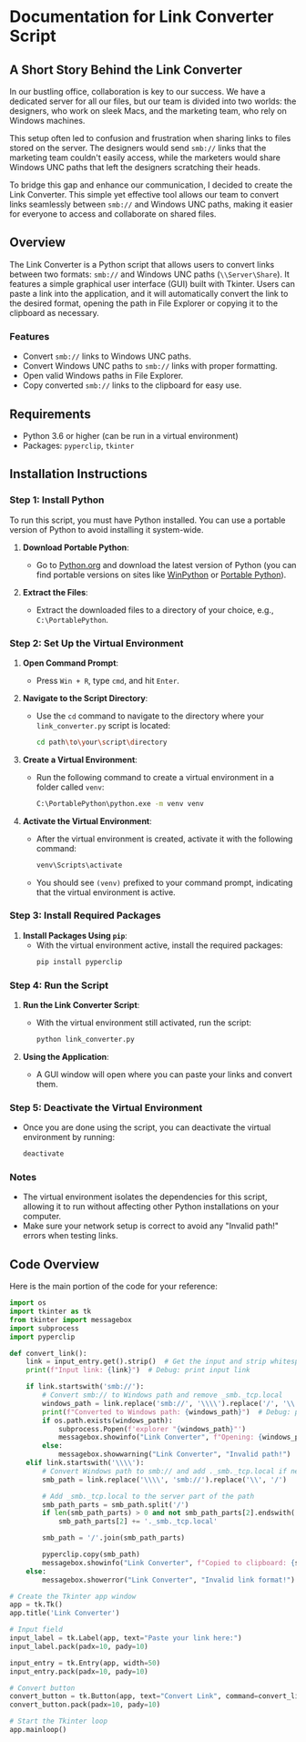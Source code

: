 # Documentation for Link Converter Script

## A Short Story Behind the Link Converter

In our bustling office, collaboration is key to our success. We have a dedicated server for all our files, but our team is divided into two worlds: the designers, who work on sleek Macs, and the marketing team, who rely on Windows machines.

This setup often led to confusion and frustration when sharing links to files stored on the server. The designers would send `smb://` links that the marketing team couldn't easily access, while the marketers would share Windows UNC paths that left the designers scratching their heads.

To bridge this gap and enhance our communication, I decided to create the Link Converter. This simple yet effective tool allows our team to convert links seamlessly between `smb://` and Windows UNC paths, making it easier for everyone to access and collaborate on shared files.

## Overview

The Link Converter is a Python script that allows users to convert links between two formats: `smb://` and Windows UNC paths (`\\Server\Share`). It features a simple graphical user interface (GUI) built with Tkinter. Users can paste a link into the application, and it will automatically convert the link to the desired format, opening the path in File Explorer or copying it to the clipboard as necessary.

### Features

- Convert `smb://` links to Windows UNC paths.
- Convert Windows UNC paths to `smb://` links with proper formatting.
- Open valid Windows paths in File Explorer.
- Copy converted `smb://` links to the clipboard for easy use.

## Requirements

- Python 3.6 or higher (can be run in a virtual environment)
- Packages: `pyperclip`, `tkinter`

## Installation Instructions

### Step 1: Install Python

To run this script, you must have Python installed. You can use a portable version of Python to avoid installing it system-wide.

1. **Download Portable Python**:

   - Go to [Python.org](https://www.python.org/downloads/) and download the latest version of Python (you can find portable versions on sites like [WinPython](https://winpython.github.io/) or [Portable Python](http://portablepython.com/)).

2. **Extract the Files**:
   - Extract the downloaded files to a directory of your choice, e.g., `C:\PortablePython`.

### Step 2: Set Up the Virtual Environment

1. **Open Command Prompt**:

   - Press `Win + R`, type `cmd`, and hit `Enter`.

2. **Navigate to the Script Directory**:

   - Use the `cd` command to navigate to the directory where your `link_converter.py` script is located:
     ```bash
     cd path\to\your\script\directory
     ```

3. **Create a Virtual Environment**:

   - Run the following command to create a virtual environment in a folder called `venv`:
     ```bash
     C:\PortablePython\python.exe -m venv venv
     ```

4. **Activate the Virtual Environment**:
   - After the virtual environment is created, activate it with the following command:
     ```bash
     venv\Scripts\activate
     ```
   - You should see `(venv)` prefixed to your command prompt, indicating that the virtual environment is active.

### Step 3: Install Required Packages

1. **Install Packages Using `pip`**:
   - With the virtual environment active, install the required packages:
     ```bash
     pip install pyperclip
     ```

### Step 4: Run the Script

1. **Run the Link Converter Script**:

   - With the virtual environment still activated, run the script:
     ```bash
     python link_converter.py
     ```

2. **Using the Application**:
   - A GUI window will open where you can paste your links and convert them.

### Step 5: Deactivate the Virtual Environment

- Once you are done using the script, you can deactivate the virtual environment by running:
  ```bash
  deactivate
  ```

### Notes

- The virtual environment isolates the dependencies for this script, allowing it to run without affecting other Python installations on your computer.
- Make sure your network setup is correct to avoid any "Invalid path!" errors when testing links.

## Code Overview

Here is the main portion of the code for your reference:

```python
import os
import tkinter as tk
from tkinter import messagebox
import subprocess
import pyperclip

def convert_link():
    link = input_entry.get().strip()  # Get the input and strip whitespace
    print(f"Input link: {link}")  # Debug: print input link

    if link.startswith('smb://'):
        # Convert smb:// to Windows path and remove _smb._tcp.local
        windows_path = link.replace('smb://', '\\\\').replace('/', '\\').replace('_smb._tcp.local', '')
        print(f"Converted to Windows path: {windows_path}")  # Debug: print converted path
        if os.path.exists(windows_path):
            subprocess.Popen(f'explorer "{windows_path}"')
            messagebox.showinfo("Link Converter", f"Opening: {windows_path}")
        else:
            messagebox.showwarning("Link Converter", "Invalid path!")
    elif link.startswith('\\\\'):
        # Convert Windows path to smb:// and add ._smb._tcp.local if necessary
        smb_path = link.replace('\\\\', 'smb://').replace('\\', '/')

        # Add _smb._tcp.local to the server part of the path
        smb_path_parts = smb_path.split('/')
        if len(smb_path_parts) > 0 and not smb_path_parts[2].endswith('._smb._tcp.local'):
            smb_path_parts[2] += '._smb._tcp.local'

        smb_path = '/'.join(smb_path_parts)

        pyperclip.copy(smb_path)
        messagebox.showinfo("Link Converter", f"Copied to clipboard: {smb_path}")
    else:
        messagebox.showerror("Link Converter", "Invalid link format!")

# Create the Tkinter app window
app = tk.Tk()
app.title('Link Converter')

# Input field
input_label = tk.Label(app, text="Paste your link here:")
input_label.pack(padx=10, pady=10)

input_entry = tk.Entry(app, width=50)
input_entry.pack(padx=10, pady=10)

# Convert button
convert_button = tk.Button(app, text="Convert Link", command=convert_link)
convert_button.pack(padx=10, pady=10)

# Start the Tkinter loop
app.mainloop()
```
